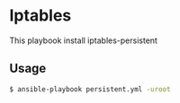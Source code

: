 Iptables
=========

This playbook install iptables-persistent

## Usage

``` bash
$ ansible-playbook persistent.yml -uroot
```
